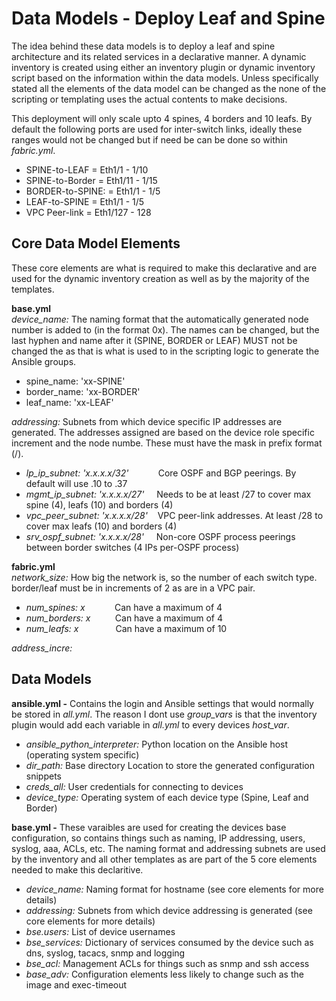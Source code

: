# Data Models - Deploy Leaf and Spine

The idea behind these data models is to deploy a leaf and spine architecture and its related services in a declarative manner. A dynamic inventory is created using either an inventory plugin or dynamic inventory script based on the information within the data models. Unless specifically stated all the elements of the data model can be changed as the none of the scripting or templating uses the actual contents to make decisions.

This deployment will only scale upto 4 spines, 4 borders and 10 leafs. By default the following ports are used for inter-switch links, ideally these ranges would not be changed but if need be can be done so within *fabric.yml*.
- SPINE-to-LEAF = Eth1/1 - 1/10     
- SPINE-to-Border = Eth1/11 - 1/15
- BORDER-to-SPINE: = Eth1/1 - 1/5
- LEAF-to-SPINE = Eth1/1 - 1/5      
- VPC Peer-link = Eth1/127 - 128

## Core Data Model Elements
These core elements are what is required to make this declarative and are used for the dynamic inventory creation as well as by the majority of the templates.

**base.yml**
<br/>*device_name:* The naming format that the automatically generated node number is added to (in the format 0x). The names can be changed, but the last hyphen and name after it (SPINE, BORDER or LEAF) MUST not be changed the as that is what is used to in the scripting logic to generate the Ansible groups.
- spine_name: 'xx-SPINE'
- border_name: 'xx-BORDER'
- leaf_name: 'xx-LEAF'

*addressing:* Subnets from which device specific IP addresses are generated. The addresses assigned are based on the device role specific increment and the node numbe. These must have the mask in prefix format (/). 
- *lp_ip_subnet: 'x.x.x.x/32'* &nbsp;&nbsp;&nbsp;&nbsp;&nbsp;&nbsp;&nbsp;&nbsp;&nbsp;&nbsp; Core OSPF and BGP peerings. By default will use .10 to .37
- *mgmt_ip_subnet: 'x.x.x.x/27'* &nbsp;&nbsp;&nbsp; Needs to be at least /27 to cover max spine (4), leafs (10) and borders (4)
- *vpc_peer_subnet: 'x.x.x.x/28'* &nbsp;&nbsp; VPC peer-link addresses. At least /28 to cover max leafs (10) and borders (4)
- *srv_ospf_subnet: 'x.x.x.x/28'* &nbsp;&nbsp;&nbsp; Non-core OSPF process peerings between border switches (4 IPs per-OSPF process)

**fabric.yml**
<br/>*network_size:* How big the network is, so the number of each switch type. border/leaf must be in increments of 2 as are in a VPC pair.
- *num_spines: x* &nbsp;&nbsp;&nbsp;&nbsp;&nbsp;&nbsp;&nbsp;&nbsp;&nbsp;&nbsp; Can have a maximum of 4
- *num_borders: x* &nbsp;&nbsp;&nbsp;&nbsp;&nbsp;&nbsp;&nbsp;&nbsp; Can have a maximum of 4
- *num_leafs: x* &nbsp;&nbsp;&nbsp;&nbsp;&nbsp;&nbsp;&nbsp;&nbsp;&nbsp;&nbsp;&nbsp;&nbsp;&nbsp; Can have a maximum of 10

*address_incre:*

## Data Models
**ansible.yml -** Contains the login and Ansible settings that would normally be stored in *all.yml*. The reason I dont use  *group_vars* is that the inventory plugin would add each variable in *all.yml* to every devices *host_var*.

- *ansible_python_interpreter:* Python location on the Ansible host (operating system specific)           
- *dir_path:* Base directory Location to store the generated configuration snippets
- *creds_all:* User credentials for connecting to devices
- *device_type:* Operating system of each device type (Spine, Leaf and Border)

**base.yml -** These varaibles are used for creating the devices base configuration, so contains things such as naming, IP addressing, users, syslog, aaa, ACLs, etc. The naming format and addressing subnets are used by the inventory and all other templates as are part of the 5 core elements needed to make this declaritive.

- *device_name:* Naming format for hostname (see core elements for more details)
- *addressing:* Subnets from which device addressing is generated (see core elements for more details)
- *bse.users:* List of device usernames
- *bse_services:* Dictionary of services consumed by the device such as dns, syslog, tacacs, snmp and logging
- *bse_acl:* Management ACLs for things such as snmp and ssh access
- *base_adv:* Configuration elements less likely to change such as the image and exec-timeout










